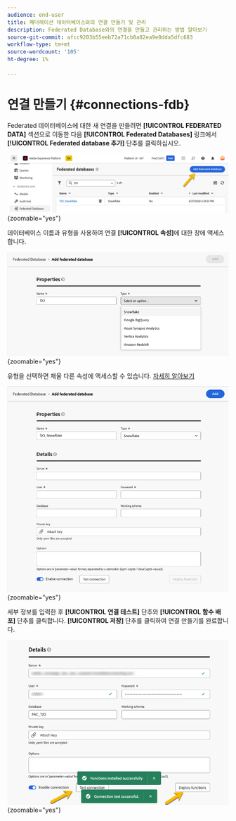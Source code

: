 ```yaml
---
audience: end-user
title: 페더레이션 데이터베이스와의 연결 만들기 및 관리
description: Federated Database와의 연결을 만들고 관리하는 방법 알아보기
source-git-commit: afcc9203b55eeb72a71cb8a82ea9e0dda5dfc683
workflow-type: tm+mt
source-wordcount: '105'
ht-degree: 1%

---
```


# 연결 만들기 {#connections-fdb}

Federated 데이터베이스에 대한 새 연결을 만들려면 **[!UICONTROL FEDERATED DATA]** 섹션으로 이동한 다음 **[!UICONTROL Federated Databases]** 링크에서 **[!UICONTROL Federated database 추가]** 단추를 클릭하십시오.

![](assets/connections_list.png){zoomable="yes"}

데이터베이스 이름과 유형을 사용하여 연결 **[!UICONTROL 속성]**&#x200B;에 대한 창에 액세스합니다.

![](assets/connections_name.png){zoomable="yes"}

유형을 선택하면 채울 다른 속성에 액세스할 수 있습니다. [자세히 알아보기](federated-db.md)

![](assets/connections_details.png){zoomable="yes"}

세부 정보를 입력한 후 **[!UICONTROL 연결 테스트]** 단추와 **[!UICONTROL 함수 배포]** 단추를 클릭합니다.
**[!UICONTROL 저장]** 단추를 클릭하여 연결 만들기를 완료합니다.

![](assets/connections_testdeploy.png){zoomable="yes"}
